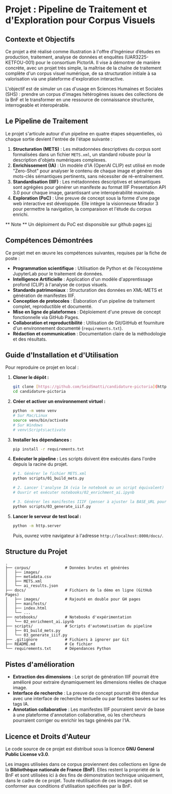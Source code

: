 # Projet : Pipeline de Traitement et d'Exploration pour Corpus Visuels

## Contexte et Objectifs

Ce projet a été réalisé comme illustration à l'offre d'Ingénieur d’études en production, traitement, analyse de données et enquêtes (UAR3225-KETFOU-001) pour le consortium PictorIA. Il vise à démontrer de manière concrète, avec un projet très simple, la maîtrise de la chaîne de traitement complète d'un corpus visuel numérique, de sa structuration initiale à sa valorisation via une plateforme d'exploration interactive.

L'objectif est de simuler un cas d'usage en Sciences Humaines et Sociales (SHS) : prendre un corpus d'images hétérogènes issues des collections de la BnF et le transformer en une ressource de connaissance structurée, interrogeable et interopérable.

## Le Pipeline de Traitement

Le projet s'articule autour d'un pipeline en quatre étapes séquentielles, où chaque sortie devient l'entrée de l'étape suivante :

1.  **Structuration (METS)** : Les métadonnées descriptives du corpus sont formalisées dans un fichier `METS.xml`, un standard robuste pour la description d'objets numériques complexes.
2.  **Enrichissement (IA)** : Un modèle d'IA (OpenAI CLIP) est utilisé en mode "Zero-Shot" pour analyser le contenu de chaque image et générer des mots-clés sémantiques pertinents, sans nécessiter de ré-entraînement.
3.  **Standardisation (IIIF)** : Les métadonnées descriptives et sémantiques sont agrégées pour générer un manifeste au format IIIF Presentation API 3.0 pour chaque image, garantissant une interopérabilité maximale.
4.  **Exploration (PoC)** : Une preuve de concept sous la forme d'une page web interactive est développée. Elle intègre la visionneuse Mirador 3 pour permettre la navigation, la comparaison et l'étude du corpus enrichi.

** Note ** Un déploiment du PoC est disponsible sur github pages [ici](https://github.com/SeidSmatti/candidature-pictoria/deployments/github-pages)

## Compétences Démontrées

Ce projet met en œuvre les compétences suivantes, requises par la fiche de poste :

-   **Programmation scientifique** : Utilisation de Python et de l'écosystème JupyterLab pour le traitement de données.
-   **Intelligence Artificielle** : Application d'un modèle d'apprentissage profond (CLIP) à l'analyse de corpus visuels.
-   **Standards patrimoniaux** : Structuration des données en XML-METS et génération de manifestes IIIF.
-   **Conception de protocoles** : Élaboration d'un pipeline de traitement complet, reproductible et documenté.
-   **Mise en ligne de plateformes** : Déploiement d'une preuve de concept fonctionnelle via GitHub Pages.
-   **Collaboration et reproductibilité** : Utilisation de Git/GitHub et fourniture d'un environnement documenté (`requirements.txt`).
-   **Rédaction et communication** : Documentation claire de la méthodologie et des résultats.

## Guide d'Installation et d'Utilisation

Pour reproduire ce projet en local :

1.  **Cloner le dépôt :**
    ```bash
    git clone [https://github.com/SeidSmatti/candidature-pictoria](https://github.com/SeidSmatti/candidature-pictoria)
    cd candidature-pictoria
    ```

2.  **Créer et activer un environnement virtuel :**
    ```bash
    python -m venv venv
    # Sur Mac/Linux
    source venv/bin/activate
    # Sur Windows
    # venv\Scripts\activate
    ```

3.  **Installer les dépendances :**
    ```bash
    pip install -r requirements.txt
    ```

4.  **Exécuter le pipeline :**
    Les scripts doivent être exécutés dans l'ordre depuis la racine du projet.
    ```bash
    # 1. Générer le fichier METS.xml
    python scripts/01_build_mets.py

    # 2. Lancer l'analyse IA (via le notebook ou un script équivalent)
    # Ouvrir et exécuter notebooks/02_enrichment_ai.ipynb

    # 3. Générer les manifestes IIIF (penser à ajuster la BASE_URL pour un test local)
    python scripts/03_generate_iiif.py
    ```

5.  **Lancer le serveur de test local :**
    ```bash
    python -m http.server
    ```
    Puis, ouvrez votre navigateur à l'adresse `http://localhost:8000/docs/`.

## Structure du Projet
```
.
├── corpus/               # Données brutes et générées
│   ├── images/
│   ├── metadata.csv
│   ├── METS.xml
│   └── ai_results.json
├── docs/                 # Fichiers de la démo en ligne (GitHub Pages)
│   ├── images/           # Rajouté en double pour GH pages
│   ├── manifests/
│   ├── index.html
│   └── ...
├── notebooks/            # Notebooks d'expérimentation
│   └── 02_enrichment_ai.ipynb
├── scripts/              # Scripts d'automatisation du pipeline
│   ├── 01_build_mets.py
│   └── 03_generate_iiif.py
├── .gitignore            # Fichiers à ignorer par Git
├── README.md             # Ce fichier
└── requirements.txt      # Dépendances Python
```

## Pistes d'amélioration

-   **Extraction des dimensions** : Le script de génération IIIF pourrait être amélioré pour extraire dynamiquement les dimensions réelles de chaque image.
-   **Interface de recherche** : La preuve de concept pourrait être étendue avec une interface de recherche textuelle ou par facettes basées sur les tags IA.
-   **Annotation collaborative** : Les manifestes IIIF pourraient servir de base à une plateforme d'annotation collaborative, où les chercheurs pourraient corriger ou enrichir les tags générés par l'IA.

## Licence et Droits d'Auteur

Le code source de ce projet est distribué sous la licence **GNU General Public License v3.0**.

Les images utilisées dans ce corpus proviennent des collections en ligne de la **Bibliothèque nationale de France (BnF)**. Elles restent la propriété de la BnF et sont utilisées ici à des fins de démonstration technique uniquement, dans le cadre de ce projet. Toute réutilisation de ces images doit se conformer aux conditions d'utilisation spécifiées par la BnF.

